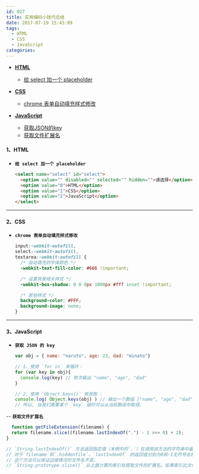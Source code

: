 ```yaml
---
id: 027
title: 实用编码小技巧总结
date: 2017-07-19 15:43:09
tags:
  - HTML
  - CSS
  - JavaScript
categories:
---
```


- **<a href="#html">HTML</a>**
  - <a href="#selectPlaceholder">给 select 加一个 placeholder</a>


- **<a href="#css">CSS</a>**
  - <a href="#autoInput">chrome 表单自动填充样式修改</a>
 

- **<a href="#javascript">JavaScript</a>**
  - <a href="#jsonKey">获取JSON的key</a>
  - <a href="#getFileExtension">获取文件扩展名</a>


#### <a name="html">1、HTML</a>

- **<a name="selectPlaceholder">`给 select 加一个 placeholder`</a>**
  ```html
  <select name="select" id="select">
    <option value="" disabled="" selected="" hidden="">请选择</option>
    <option value="0">HTML</option>
    <option value="1">CSS</option>
    <option value="2">JavaScript</option>
  </select>
  ```

----
#### <a name="css">2、CSS</a>

- **<a name="autoInput">`chrome 表单自动填充样式修改`</a>**
  ```css
  input:-webkit-autofill,
  select:-webkit-autofill,
  textarea:-webkit-autofill { 
    /* 自动填充的字体颜色 */
    -webkit-text-fill-color: #666 !important;

    /* 设置背景相关样式 */
    -webkit-box-shadow: 0 0 0px 1000px #fff inset !important;

    /* 其他样式 */
    background-color: #FFF;
    background-image: none;
  } 
  ```

----
#### <a name="javascript">3、JavaScript</a>

- **<a name="jsonKey">`获取 JSON 的 key`</a>**
  ```js
  var obj = { name: "naruto", age: 23, dad: "minato"}

  // 1、使用 `for in` 来循环：
  for (var key in obj){
    console.log(key) // 依次输出 "name", "age", "dad"
  }
  
  // 2、使用 `Object.keys()` 来获取 :
  console.log( Object.keys(obj) ) // 输出一个数组 ["name", "age", "dad"]
  // 所以, 当我们需要某个 `key` 值时可以从当前数组中取得。
  ```

-- **<a name="getFileExtension">`获取文件扩展名`</a>**
  ```js
    function getFileExtension(filename) {
    return filename.slice((filename.lastIndexOf(".") - 1 >>> 0) + 2);
  }

  // `String.lastIndexOf()` 方法返回指定值（本例中的`.`）在调用该方法的字符串中最后出现的位置，如果没找到则返回 -1。
  // 对于`filename`和`.hiddenfile`，`lastIndexOf` 的返回值分别为0和-1无符号右移操作符(»>) 将-1转换为4294967295，将-2转换为4294967294，
  // 这个方法可以保证边缘情况时文件名不变。
  // `String.prototype.slice()` 从上面计算的索引处提取文件的扩展名。如果索引比文件名的长度大，结果为""。
  ```